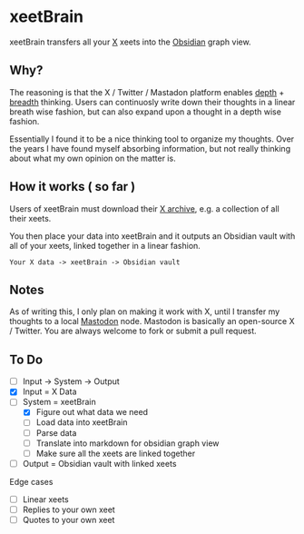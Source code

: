 # xeetBrain

xeetBrain transfers all your [X](https://x.com/) xeets into the [Obsidian](https://obsidian.md/) graph view.

Why?
---

The reasoning is that the X / Twitter / Mastadon platform enables [depth](https://en.wikipedia.org/wiki/Depth-first_search) + [breadth](https://en.wikipedia.org/wiki/Breadth-first_search) thinking. Users can continuosly write down their thoughts in a linear breath wise fashion, but can also expand upon a thought in a depth wise fashion.

Essentially I found it to be a nice thinking tool to organize my thoughts. Over the years I have found myself absorbing information, but not really thinking about what my own opinion on the matter is.

How it works ( so far )
---

Users of xeetBrain must download their [X archive](https://x.com/settings/download_your_data), e.g. a collection of all their xeets.

You then place your data into xeetBrain and it outputs an Obsidian vault with all of your xeets, linked together in a linear fashion.

```
Your X data -> xeetBrain -> Obsidian vault
```

Notes
---

As of writing this, I only plan on making it work with X, until I transfer my thoughts to a local [Mastodon](https://github.com/mastodon/mastodon) node. Mastodon is basically an open-source X / Twitter. You are always welcome to fork or submit a pull request.

To Do
---

 - [ ] Input -> System -> Output
 - [x] Input = X Data
 - [ ] System = xeetBrain
    - [x] Figure out what data we need
    - [ ] Load data into xeetBrain
    - [ ] Parse data
    - [ ] Translate into markdown for obsidian graph view
    - [ ] Make sure all the xeets are linked together
 - [ ] Output = Obsidian vault with linked xeets

Edge cases
 - [ ] Linear xeets
 - [ ] Replies to your own xeet
 - [ ] Quotes to your own xeet
